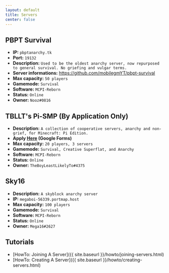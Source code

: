 ```yaml
---
layout: default
title: Servers
center: false
---
```


## PBPT Survival
- **IP:** ``pbptanarchy.tk``
- **Port:** ``19132``
- **Description:** ``Used to be the oldest anarchy server, now repurposed to general survival. No griefing and vulgar terms.``
- **Server informations:** https://github.com/mobilegmYT/pbpt-survival
- **Max capacity:** ``50 players``
- **Gamemode:** ``Survival``
- **Software:** ``MCPI-Reborn``
- **Status:** ``Online``
- **Owner:** ``Nooz#0816``

## TBLLT's Pi-SMP (By Application Only)
- **Description:** ``A collection of cooperative servers, anarchy and non-grief, for Minecraft: Pi Edition.``
- **Apply [Here](https://forms.gle/rx44y3vpeppi9zG86) (Google Forms)**  
- **Max capacity:** ``20 players, 3 servers``
- **Gamemode:** ``Survival, Creative Superflat, and Anarchy``
- **Software:** ``MCPI-Reborn``
- **Status:** ``Online``
- **Owner:** ``TheBoyLeastLikelyTo#4375``

## Sky16 
- **Description:** ``A skyblock anarchy server ``
- **IP:** ``megaboi-56339.portmap.host``
- **Max capacity:** ``100 players``
- **Gamemode:** ``Survival``
- **Software:** ``MCPI-Reborn``
- **Status:** ``Online``
- **Owner:** ``Mega16#2627``



## Tutorials
- [HowTo: Joining A Server]({{ site.baseurl }}/howto/joining-servers.html)
- [HowTo: Creating A Server]({{ site.baseurl }}/howto/creating-servers.html)
